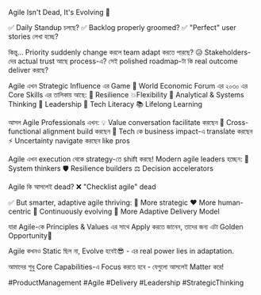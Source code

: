 Agile Isn't Dead, It's Evolving 🚀

✅ Daily Standup চলছে?
✅ Backlog properly groomed?
✅ "Perfect" user stories লেখা হচ্ছে?

কিন্তু...
Priority suddenly change করলে team adapt করতে পারছে? 😥
Stakeholders-দের actual trust আছে process-এ?
সেই polished roadmap-টা কি real outcome deliver করছে?

Agile এখন Strategic Influence এর Game 🎯
World Economic Forum এর ২০৩০ এর Core Skills এর তালিকায় আছে:
🌱 Resilience
💥Flexibility
🧠 Analytical & Systems Thinking
👑 Leadership
🔰 Tech Literacy
📚 Lifelong Learning

আসল Agile Professionals এখন:
💡 Value conversation facilitate করছেন
🤝 Cross-functional alignment build করছেন
🌉 Tech কে business impact-এ translate করছেন
⚡ Uncertainty navigate করছেন like pros

Agile এখন execution থেকে strategy-তে shift করছে!
Modern agile leaders হচ্ছেন:
🔮 System thinkers
🛡️ Resilience builders
⚖️ Decision accelerators

Agile কি আসলেই dead? 
❌ "Checklist agile" dead

✅ But smarter, adaptive agile thriving:
🚀 More strategic
❤️ More human-centric
🔄 Continuously evolving
🚀 More Adaptive Delivery Model

যারা Agile-কে Principles & Values এর সাথে Apply করতে জানেন, তাদের জন্য এটা Golden Opportunity🥳

Agile কখনও Static ছিল না, Evolve হবেই😎 - এর real power lies in adaptation.


আমাদের শুধু Core Capabilities-এ Focus করতে হবে - যেগুলো আসলেই Matter করে!

#ProductManagement #Agile #Delivery #Leadership #StrategicThinking
